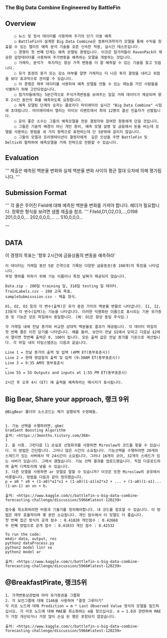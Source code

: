 ### The Big Data Combine Engineered by BattleFin
## Overview
		○ 뉴스 및 정서 데이터를 사용하여 주가의 단기 이동 예측	
		○ BattleFin이 설계한 Big Data Combine은 컴퓨터과학자가 모델을 통해 수익을 창출할 수 있는 엘리트 예측 분석 기술을 갖춘 신속한 적용, 실시간 테스트입니다.
		○ 경쟁의 첫 번째 단계는 예측 모델링 경쟁입니다. 이것은 참가자들이 RavenPack이 제공한 감정데이터를 사용하여 주가변동을 예측하는 모델을 개발하는 것입니다.
		○ 거래자, 분석가  투자자는 항상 가격 변동을 더 잘 예측할 수 있는 기술을 찾고 잇씁니다.
		○ 유가 증권의 증가 또는 감소 여부를 알면 거래자는 더 나은 투자 결정을 내리고 위험을 보다 효과적으로 관리할 수 있습니다.
		○ 이 경쟁은 재무 데이터를 사용하여 예측 모델을 만들 수 있는 재능을 가진 사람들을 식별하기 위해 고안되었습니다.
		○ 참가자들에게는 5분간격으로 주식가격변동을 보여주는 일일 거래 데이터가 제공되며 향후 2시간 동안의 화를 예측하도록 요청합니다.
		○ 예측 모델링 단계의 승자는 플로리다 마이애미의 실시간 "Big Data Combine" 시험에 초대됩니다. 마이애미에서 열리는 라이브 이벤트에서 최대 12명의 결선 진출자가 선발됩니다.
		○ 운이 좋은 소수는 그들의 예측모델을 전문 결정자와 참여한 청중에게 던질 것입니다.
		○ 그들은 기술적 배경이 아닌 개인 용어, 예측 모델 설명 및 금융에서 돈을 버는데 모델을 사용하는 방법을 세 가지 항목으로 표현하는데 단 3분밖에 걸리지 않습니다.
		○ 그들의 모델과 프리젠테이션이 결정자에게  깊은 인상을 주면 BattleFin 및 Deltix와 협력하여 예측모델을 거래 전략으로 전환할 수 있습니다.


## Evaluation
'''
	제출은 예측된 백분율 변화와 실제 백분율 변화 사이의 평균 절대 오차에 의해 평가됩니다.
'''
## Submission Format
'''
	각 줄은 주어진 Field에 대해 예측된 백분율 변화를 가져야 합니다. 헤더가 필요합니다. 정확한 형식을 보려면 샘플 제출을 참조.
	'''
FileId,O1,O2,O3,...,O198
201,0,0,0,...
202,0,0,0,...
...
510,0,0,0...

'''

## DATA
이 경쟁의 목표는 '향후 2시간에 금융상품의 변동을 예측하라'
	
	이 데이터는 거래일 동안 5분 간격으로 기록된 다양한 금융증권(총 198개)의 특징을 나타냅니다.
	부정 행위를 피하기 위해 기능 이름이나 특정 날짜가 제공되지 않습니다.
	
	Data.zip - 200일 training 일, 310일 testing 일 데이터.
	TrainLabels.csv - 200 교육 목표.
	sampleSubmisssion.csv - 제출 형식.
	
	O1, O2, O3 등의 각 변수(출력)은 유가 증권 가치의 백분율 변활르 나타냅니다. I1, I2, I3등의 각 변수(입력)는 기능을 나타냅니다. 이러한 익명화된 이름으로 표시되는 기본 유가증권 및 기능은 모든 파일에서 동일합니다. (예: O1은 항상 동일 주식임.)
	 
	각 거래일 내에 전날 종가와 비교한 상대적 백분율로 결과가 제공됩니다. 각 데이터 파일의 첫 번째 줄은 이전 닫기를 나타냅니다. 예를 들어, 보안이 전날 $1에서 닫히고 다음날 $2에서 열리면 첫번째 출력은 0, 100이 됩니다. 모든 출력 값은 전날 종가를 기준으로 계산됩니다. 각 파일 내의 타임스탬프는 다음과 같습니다.
	
	Line 1 = 전날 종가의 출력 및 입력 (4PM ET(동부표준시))
	Line 2 = 현재 영업일의 출력 및 입력 (9:30AM ET(동부표준시))
	Line 3 = 9:35 AM의 동부표준시
	…
	Line 55 = 55 Outputs and inputs at 1:55 PM ET(동부표준시)
	
	2시간 후 오후 4시 (ET) 에 출력을 예측하라는 메시지가 표시됩니다.


## Big Bear, Share your approach, 랭크 9위 
    @BigBear 폴더의 소스코드는 제가 실행되게 수정해둠.

    
	1. 기능 선택을 수행하려면, gbm(
	Gradient Boosting Algorithm
	출처: <https://3months.tistory.com/368> 
	)
	2. 을 사용. 그런다음 l1 손실로 선형회귀를 사용하면 Miroslaw의 코드를 찾을 수 있습니다. 이 방법은 간단합니다. 그러나 많은 시간이 소요됩니다. 기능선택을 수행하려면 20개의 스레드가 있는 서버에서 약 24시간이 소요됩니다. 그러나 16개의 코어, 32개의 스레드가 있는 서버가 있습니다. 그래서 괜찮습니다. 기능 선택 결과를 업로드했습니다. 직접 다운로드하여 출력 디렉토리에 넣을 수 있습니다.
	3. 다른 모델을 사용하면 ar 모델로 말할 수 있습니까? 이것은 또한 Miroslaw의 공유에서 비롯됩니다. 방법을 다음과 같이 정의했습니다.
	p = a0 * x0 + (1-a0)*a1*x1 + (1-a0)(1-a1)a2*x2 + ... + (1-a0)(1-a1)...(1-an-1) an xn + b.
	
	출처: <https://www.kaggle.com/c/battlefin-s-big-data-combine-forecasting-challenge/discussion/5966#latest-120239> 
	
	함수를 최소화하려면 비용과 기울기를 정의해야합니다. 내 코드를 참조할 수 있습니다. 이 방법은 매우 효율적이며 몇 분만 소요됩니다. 개인 점수에서 이 모델도 더 좋습니다. 
	첫 번째 접근 방식의 공개 점수 : 0.41820 개인점수 : 0.42668
	두 번째 방법으로 공개 점수 : 0.41833 개인 점수 : 0.42532
	
	To run the code:
	mkdir data, output, res
	python2 dataProcess.py
	python2 model linr se
	python2 model ar
	
	출처: <https://www.kaggle.com/c/battlefin-s-big-data-combine-forecasting-challenge/discussion/5966#latest-120239> 
	

## 	@BreakfastPirate, 랭크5위
	1. 가격변동상관법에 따라 유가증권을 그룹화
	2. 각 보안그룹에 대해 I146을 사용하여 "결정 그루터기"
	각 리프 노드에 대해 Prediction = m * Last Observed Value 형식의 모델을 빌드하십시오. 각 리프 노드에 대해 MAE를 최소화하는 m을 찾으십시오. m = 1.0과 관련하여 MAE가 가장 개선되거나 가장 많이 손실 된 행은 포함되지 않았습니다.
	
	출처: <https://www.kaggle.com/c/battlefin-s-big-data-combine-forecasting-challenge/discussion/5966#latest-120239> 
	


